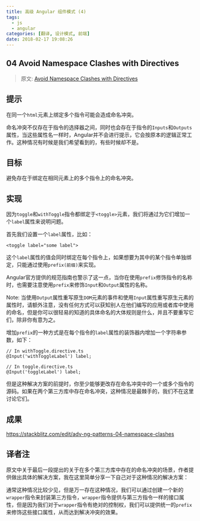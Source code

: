 ```yaml
---
title: 高级 Angular 组件模式 (4)
tags:
  - js
  - angular
categories: [翻译, 设计模式, 前端]
date: 2018-02-17 19:08:26
---
```



## 04 Avoid Namespace Clashes with Directives

> 原文: [Avoid Namespace Clashes with Directives](https://blog.angularindepth.com/avoid-namespace-clashes-with-directives-1f00d62de445)

## 提示
在同一个``html``元素上绑定多个指令可能会造成命名冲突。

命名冲突不仅存在于指令的选择器之间，同时也会存在于指令的``Inputs``和``Outputs``属性，当这些属性名一样时，Angular并不会进行提示，它会按原本的逻辑正常工作。这种情况有时候是我们希望看到的，有些时候却不是。

## 目标
避免存在于绑定在相同元素上的多个指令上的命名冲突。

## 实现
因为``toggle``和``withToggle``指令都绑定于``<toggle>``元素，我们将通过为它们增加一个``label``属性来说明问题。

首先我们设置一个``label``属性，比如：
```
<toggle label="some label">
```
这个``label``属性的值会同时绑定在每个指令上，如果想要为其中的某个指令单独绑定，只能通过使用``prefix(前缀)``来实现。

Angular官方提供的规范指南也警示了这一点，当你在使用``prefix``修饰指令的名称时，也需要注意使用``prefix``来修饰``Input``和``Output``属性的名称。

Note: 当使用``Output``属性重写原生``DOM``元素的事件和使用``Input``属性重写原生元素的属性时，请额外注意，没有任何方式可以获知别人在他们编写的应用或者库中使用的命名，但是你可以很轻易的知道的具体命名的大体规则是什么，并且不要重写它们，除非你有意为之。

增加``prefix``的一种方式是在每个指令的``label``属性的装饰器内增加一个字符串参数，如下：
```
// In withToggle.directive.ts
@Input('withToggleLabel') label;

// In toggle.directive.ts
@Input('toggleLabel') label;
```

但是这种解决方案的前提时，你至少能够更改存在命名冲突中的一个或多个指令的源码。如果在两个第三方库中存在命名冲突，这种情况是最棘手的，我们不在这里讨论它们。

## 成果
https://stackblitz.com/edit/adv-ng-patterns-04-namespace-clashes

## 译者注
原文中关于最后一段提出的关于在多个第三方库中存在的命名冲突的场景，作者提供做出具体的解决方案，我在这里简单分享一下自己对于这种情况的解决方案：

通常这种情况比较少见，但是万一存在这种情况，我们可以通过创建一个新的``wrapper``指令来封装第三方指令，``wrapper``指令提供与第三方指令一样的接口属性，但是因为我们对于``wrapper``指令有绝对的控制权，我们可以提供统一的``prefix``来修饰这些接口属性，从而达到解决冲突的效果。
